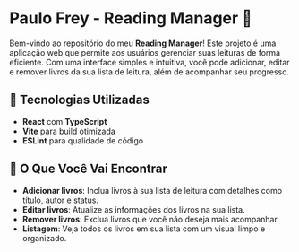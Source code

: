 # Paulo Frey - Reading Manager 🌟


Bem-vindo ao repositório do meu **Reading Manager**! Este projeto é uma aplicação web que permite aos usuários gerenciar suas leituras de forma eficiente. Com uma interface simples e intuitiva, você pode adicionar, editar e remover livros da sua lista de leitura, além de acompanhar seu progresso.

## 🚀 Tecnologias Utilizadas
- **React** com **TypeScript**
- **Vite** para build otimizada
- **ESLint** para qualidade de código

## 📄 O Que Você Vai Encontrar
- **Adicionar livros**: Inclua livros à sua lista de leitura com detalhes como título, autor e status.
- **Editar livros**: Atualize as informações dos livros na sua lista.
- **Remover livros**: Exclua livros que você não deseja mais acompanhar.
- **Listagem**: Veja todos os livros em sua lista com um visual limpo e organizado.